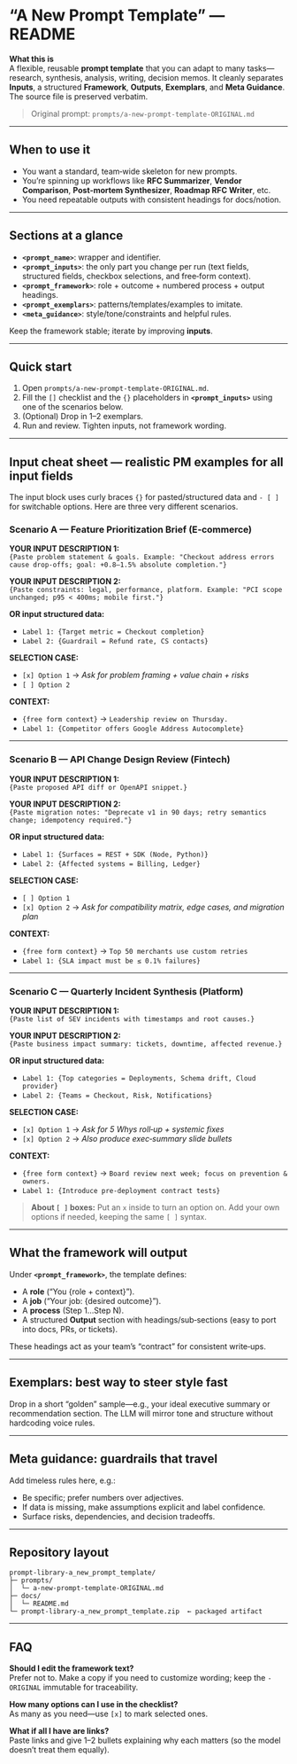 # “A New Prompt Template” — README

**What this is**  
A flexible, reusable **prompt template** that you can adapt to many tasks—research, synthesis, analysis, writing, decision memos. It cleanly separates **Inputs**, a structured **Framework**, **Outputs**, **Exemplars**, and **Meta Guidance**. The source file is preserved verbatim.

> Original prompt: `prompts/a-new-prompt-template-ORIGINAL.md`

---

## When to use it
- You want a standard, team‑wide skeleton for new prompts.  
- You’re spinning up workflows like **RFC Summarizer**, **Vendor Comparison**, **Post‑mortem Synthesizer**, **Roadmap RFC Writer**, etc.  
- You need repeatable outputs with consistent headings for docs/notion.

---

## Sections at a glance
- **`<prompt_name>`**: wrapper and identifier.  
- **`<prompt_inputs>`**: the only part you change per run (text fields, structured fields, checkbox selections, and free‑form context).  
- **`<prompt_framework>`**: role + outcome + numbered process + output headings.  
- **`<prompt_exemplars>`**: patterns/templates/examples to imitate.  
- **`<meta_guidance>`**: style/tone/constraints and helpful rules.

Keep the framework stable; iterate by improving **inputs**.

---

## Quick start
1. Open `prompts/a-new-prompt-template-ORIGINAL.md`.  
2. Fill the `[]` checklist and the `{}` placeholders in **`<prompt_inputs>`** using one of the scenarios below.  
3. (Optional) Drop in 1–2 exemplars.  
4. Run and review. Tighten inputs, not framework wording.

---

## Input cheat sheet — realistic PM examples for **all input fields**

The input block uses curly braces `{}` for pasted/structured data and `- [ ]` for switchable options. Here are three very different scenarios.

### Scenario A — Feature Prioritization Brief (E‑commerce)

**YOUR INPUT DESCRIPTION 1:**  
`{Paste problem statement & goals. Example: "Checkout address errors cause drop‑offs; goal: +0.8–1.5% absolute completion."}`

**YOUR INPUT DESCRIPTION 2:**  
`{Paste constraints: legal, performance, platform. Example: "PCI scope unchanged; p95 < 400ms; mobile first."}`

**OR input structured data:**  
- `Label 1: {Target metric = Checkout completion}`  
- `Label 2: {Guardrail = Refund rate, CS contacts}`

**SELECTION CASE:**  
- `[x] Option 1` → *Ask for problem framing + value chain + risks*  
- `[ ] Option 2`

**CONTEXT:**  
- `{free form context}` → `Leadership review on Thursday.`  
- `Label 1: {Competitor offers Google Address Autocomplete}`

---

### Scenario B — API Change Design Review (Fintech)

**YOUR INPUT DESCRIPTION 1:**  
`{Paste proposed API diff or OpenAPI snippet.}`

**YOUR INPUT DESCRIPTION 2:**  
`{Paste migration notes: "Deprecate v1 in 90 days; retry semantics change; idempotency required."}`

**OR input structured data:**  
- `Label 1: {Surfaces = REST + SDK (Node, Python)}`  
- `Label 2: {Affected systems = Billing, Ledger}`

**SELECTION CASE:**  
- `[ ] Option 1`  
- `[x] Option 2` → *Ask for compatibility matrix, edge cases, and migration plan*

**CONTEXT:**  
- `{free form context}` → `Top 50 merchants use custom retries`  
- `Label 1: {SLA impact must be ≤ 0.1% failures}`

---

### Scenario C — Quarterly Incident Synthesis (Platform)

**YOUR INPUT DESCRIPTION 1:**  
`{Paste list of SEV incidents with timestamps and root causes.}`

**YOUR INPUT DESCRIPTION 2:**  
`{Paste business impact summary: tickets, downtime, affected revenue.}`

**OR input structured data:**  
- `Label 1: {Top categories = Deployments, Schema drift, Cloud provider}`  
- `Label 2: {Teams = Checkout, Risk, Notifications}`

**SELECTION CASE:**  
- `[x] Option 1` → *Ask for 5 Whys roll‑up + systemic fixes*  
- `[x] Option 2` → *Also produce exec‑summary slide bullets*

**CONTEXT:**  
- `{free form context}` → `Board review next week; focus on prevention & owners.`  
- `Label 1: {Introduce pre‑deployment contract tests}`

> **About `[ ]` boxes:** Put an `x` inside to turn an option on. Add your own options if needed, keeping the same `[ ]` syntax.

---

## What the framework will output
Under **`<prompt_framework>`**, the template defines:  
- A **role** (“You {role + context}”).  
- A **job** (“Your job: {desired outcome}”).  
- A **process** (Step 1…Step N).  
- A structured **Output** section with headings/sub‑sections (easy to port into docs, PRs, or tickets).

These headings act as your team’s “contract” for consistent write‑ups.

---

## Exemplars: best way to steer style fast
Drop in a short “golden” sample—e.g., your ideal executive summary or recommendation section. The LLM will mirror tone and structure without hardcoding voice rules.

---

## Meta guidance: guardrails that travel
Add timeless rules here, e.g.:  
- Be specific; prefer numbers over adjectives.  
- If data is missing, make assumptions explicit and label confidence.  
- Surface risks, dependencies, and decision tradeoffs.

---

## Repository layout
```
prompt-library-a_new_prompt_template/
├─ prompts/
│  └─ a-new-prompt-template-ORIGINAL.md
├─ docs/
│  └─ README.md
└─ prompt-library-a_new_prompt_template.zip  ← packaged artifact
```

---

## FAQ
**Should I edit the framework text?**  
Prefer not to. Make a copy if you need to customize wording; keep the `-ORIGINAL` immutable for traceability.

**How many options can I use in the checklist?**  
As many as you need—use `[x]` to mark selected ones.

**What if all I have are links?**  
Paste links and give 1–2 bullets explaining why each matters (so the model doesn’t treat them equally).

